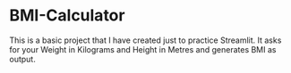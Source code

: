 # BMI-Calculator
This is a basic project that I have created just to practice Streamlit. It asks for your Weight in Kilograms and Height in Metres and generates BMI as output.
